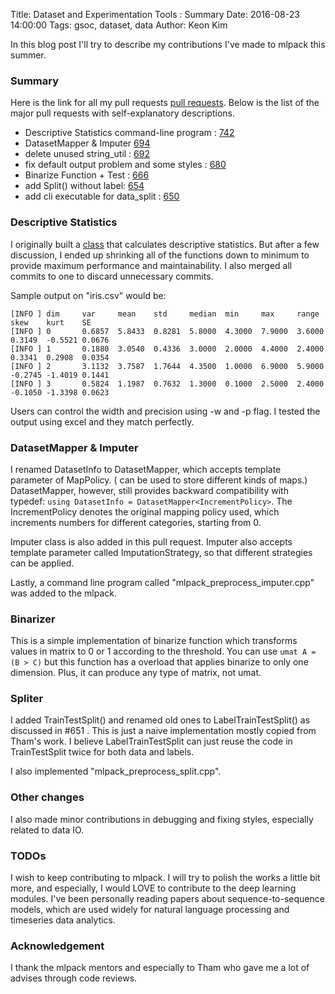 Title: Dataset and Experimentation Tools : Summary
Date: 2016-08-23 14:00:00
Tags: gsoc, dataset, data
Author: Keon Kim

In this blog post I'll try to describe my contributions I've made to mlpack this summer.

### Summary

Here is the link for all my pull requests [pull requests](https://github.com/mlpack/mlpack/pulls?q=is%3Apr+is%3Aclosed+author%3Akeonkim).
Below is the list of the major pull requests with self-explanatory descriptions.

 * Descriptive Statistics command-line program : [742]
 * DatasetMapper & Imputer  [694]
 * delete unused string_util : [692]
 * fix default output problem and some styles : [680]
 * Binarize Function + Test : [666]
 * add Split() without label: [654]
 * add cli executable for data_split : [650]

### Descriptive Statistics

I originally built a [class](https://github.com/keonkim/mlpack/commit/c2f5c5c2e6cbce084992629e192023519873e4cb) that calculates descriptive statistics. But after a few discussion, I ended up shrinking all of the functions down to minimum to provide maximum performance and maintainability.
I also merged all commits to one to discard unnecessary commits.

Sample output on "iris.csv" would be:
```
[INFO ] dim     var     mean    std     median  min     max     range   skew    kurt    SE      
[INFO ] 0       0.6857  5.8433  0.8281  5.8000  4.3000  7.9000  3.6000  0.3149  -0.5521 0.0676  
[INFO ] 1       0.1880  3.0540  0.4336  3.0000  2.0000  4.4000  2.4000  0.3341  0.2908  0.0354  
[INFO ] 2       3.1132  3.7587  1.7644  4.3500  1.0000  6.9000  5.9000  -0.2745 -1.4019 0.1441  
[INFO ] 3       0.5824  1.1987  0.7632  1.3000  0.1000  2.5000  2.4000  -0.1050 -1.3398 0.0623  
```
Users can control the width and precision using -w and -p flag.
I tested the output using excel and they match perfectly.

### DatasetMapper & Imputer

I renamed DatasetInfo to DatasetMapper, which accepts template parameter of MapPolicy.
( can be used to store different kinds of maps.)
DatasetMapper, however, still provides backward compatibility with typedef:
`using DatasetInfo = DatasetMapper<IncrementPolicy>`.
The IncrementPolicy denotes the original mapping policy used,
which increments numbers for different categories, starting from 0.

Imputer class is also added in this pull request.
Imputer also accepts template parameter called ImputationStrategy,
so that different strategies can be applied.

Lastly, a command line program called "mlpack_preprocess_imputer.cpp" was added to the mlpack.

### Binarizer

This is a simple implementation of binarize function which transforms
values in matrix to 0 or 1 according to the threshold.
You can use `umat A = (B > C)` but this function has a overload
that applies binarize to only one dimension. Plus,
it can produce any type of matrix, not umat.

### Spliter

I added TrainTestSplit() and renamed old ones to LabelTrainTestSplit() as discussed in #651 .
This is just a naive implementation mostly copied from Tham's work.
I believe LabelTrainTestSplit can just reuse the code in TrainTestSplit twice for both data and labels.

I also implemented "mlpack_preprocess_split.cpp".

### Other changes

I also made minor contributions in debugging and fixing styles, especially related to data IO.

### TODOs

I wish to keep contributing to mlpack.
I will try to polish the works a little bit more, and especially,
I would LOVE to contribute to the deep learning modules.
I've been personally reading papers about sequence-to-sequence models,
which are used widely for natural language processing and timeseries data analytics.

### Acknowledgement

I thank the mlpack mentors and especially to Tham who gave me a lot of advises through code reviews.

[742]: https://github.com/mlpack/mlpack/pull/742
[694]: https://github.com/mlpack/mlpack/pull/694
[692]: https://github.com/mlpack/mlpack/pull/692
[680]: https://github.com/mlpack/mlpack/pull/680
[666]: https://github.com/mlpack/mlpack/pull/666
[654]: https://github.com/mlpack/mlpack/pull/654
[650]: https://github.com/mlpack/mlpack/pull/650
